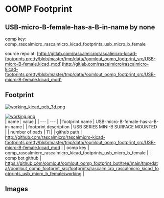 # OOMP Footprint  
## USB-micro-B-female-has-a-B-in-name  by none  
  
oomp key: oomp_rascalmicro_rascalmicro_kicad_footprints_usb_micro_b_female  
  
source repo at: [http://gitlab.com/rascalmicro/rascalmicro-kicad-footprints.pretty/blob/master/tmp/data//oomlout_oomp_footprint_src/USB-micro-B-female.kicad_mod](http://gitlab.com/rascalmicro/rascalmicro-kicad-footprints.pretty/blob/master/tmp/data//oomlout_oomp_footprint_src/USB-micro-B-female.kicad_mod)  
## Footprint  
  
[![working_kicad_pcb_3d.png](working_kicad_pcb_3d_600.png)](working_kicad_pcb_3d.png)  
  
[![working.png](working_600.png)](working.png)  
| name | value | 
| --- | --- | 
| footprint name | USB-micro-B-female-has-a-B-in-name | 
| footprint description | USB SERIES MINI-B SURFACE MOUNTED | 
| number of pads | 11 | 
| github path | http://github.com/rascalmicro/rascalmicro-kicad-footprints.pretty/blob/master/tmp/data//oomlout_oomp_footprint_src/USB-micro-B-female.kicad_mod | 
| oomp key | oomp_rascalmicro_rascalmicro_kicad_footprints_usb_micro_b_female | 
| oomp bot github | https://github.com/oomlout/oomlout_oomp_footprint_bot/tree/main/tmp/data//oomlout_oomp_footprint_src/footprints/rascalmicro_rascalmicro_kicad_footprints_usb_micro_b_female/working | 
## Images  

